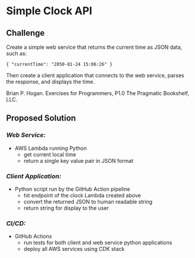 # Simple Clock API

## Challenge

Create a simple web service that returns the current time as JSON data, such as:

`{ "currentTime": "2050-01-24 15:06:26" }`

Then create a client application that connects to the web service, parses the response, and displays the time.

Brian P. Hogan. Exercises for Programmers, P1.0 The Pragmatic Bookshelf, LLC.

## Proposed Solution

### _Web Service:_

- AWS Lambda running Python
    - get current local time
    - return a single key value pair in JSON format

### _Client Application:_

- Python script run by the GitHub Action pipeline
    - hit endpoint of the clock Lambda created above
    - convert the returned JSON to human readable string
    - return string for display to the user

### _CI/CD:_

- GitHub Actions
    - run tests for both client and web service python applications
    - deploy all AWS services using CDK stack